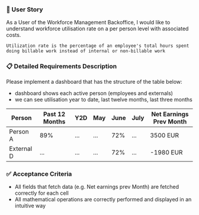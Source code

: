 ### 📗 User Story

As a User of the Workforce Management Backoffice, I would like to understand workforce utilisation rate on a per person level with associated costs.

    Utilization rate is the percentage of an employee's total hours spent doing billable work instead of internal or non-billable work

### 📋 Detailed Requirements Description

Please implement a dashboard that has the structure of the table below:

- dashboard shows each active person (employees and externals)
- we can see utilisation year to date, last twelve months, last three months

| Person     | Past 12 Months | Y2D | May | June | July | Net Earnings Prev Month |
| ---------- | -------------- | --- | --- | ---- | ---- | ----------------------- |
| Person A   | 89%            | ... | ... | 72%  | ...  | 3500 EUR                |
| External D | ...            | ... | ... | 72%  | ...  | -1980 EUR               |

### ✅ Acceptance Criteria

- All fields that fetch data (e.g. Net earnings prev Month) are fetched correctly for each cell
- All mathematical operations are correctly performed and displayed in an intuitive way
